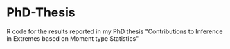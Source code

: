 # PhD-Thesis
R code for the results reported in my PhD thesis "Contributions to Inference in Extremes based on Moment type Statistics"
